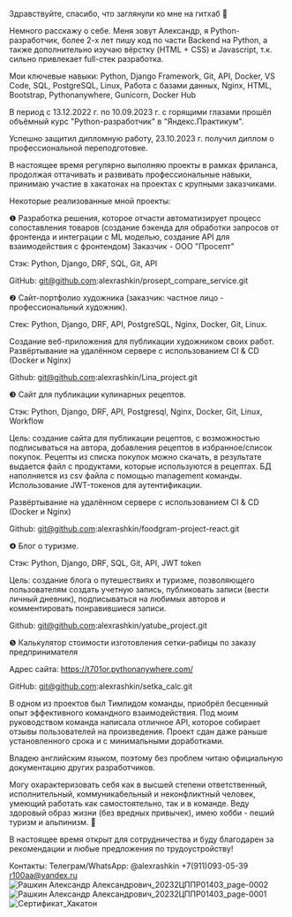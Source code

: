 Здравствуйте, спасибо, что заглянули ко мне на гитхаб &#128587;

Немного расскажу о себе. Меня зовут Александр, я Python-разработчик, более 2-х лет пишу код по части Backend на Python, а также дополнительно изучаю вёрстку (HTML + CSS) и Javascript, т.к. сильно привлекает full-стек разработка.

Мои ключевые навыки: Python, Django Framework, Git, API, Docker, VS Code, SQL, PostgreSQL, Linux, Работа с базами данных, Nginx, HTML, Bootstrap, Pythonanywhere, Gunicorn, Docker Hub

В период с 13.12.2022 г. по 10.09.2023 г. с горящими глазами прошёл объёмный курс "Python-разработчик" в "Яндекс.Практикум".

Успешно защитил дипломную работу, 23.10.2023 г. получил диплом о профессиональной переподготовке.

В настоящее время регулярно выполняю проекты в рамках фриланса, продолжая оттачивать и развивать профессиональные навыки, принимаю участие в хакатонах на проектах с крупными заказчиками.

Некоторые реализованные мной проекты:

&#10102; Разработка решения, которое отчасти автоматизирует процесс сопоставления товаров (создание бэкенда для обработки запросов от фронтенда и интеграции с ML моделью, создание API для взаимодействия с фронтендом) Заказчик - ООО "Просепт"

Стэк: Python, Django, DRF, SQL, Git, API

GitHub: git@github.com:alexrashkin/prosept_compare_service.git

&#10103; Сайт-портфолио художника (заказчик: частное лицо - профессиональный художник).

Стек: Python, Django, DRF, API, PostgreSQL, Nginx, Docker, Git, Linux.

Создание веб-приложения для публикации художником своих работ.
Развёртывание на удалённом сервере с использованием CI & CD (Docker и Nginx)

Github: git@github.com:alexrashkin/Lina_project.git

&#10104; Сайт для публикации кулинарных рецептов.

Стэк: Python, Django, DRF, API, Postgresql, Nginx, Docker, Git, Linux, Workflow

Цель: создание сайта для публикации рецептов, с возможностью подписываться на автора, добавления рецептов в избранное/список покупок. Рецепты из списка покупок можно скачать, в результате выдается файл с продуктами, которые используются в рецептах. БД наполняется из csv файла с помощью management команды. Использование JWT-токенов для аутентификации.

Развёртывание на удалённом сервере с использованием CI & CD (Docker и Nginx)

Github: git@github.com:alexrashkin/foodgram-project-react.git

&#10105; Блог о туризме.

Стэк: Python, Django, DRF, SQL, Git, API, JWT token

Цель: создание блога о путешествиях и туризме, позволяющего пользователям создать учетную запись, публиковать записи (вести личный дневник), подписываться на любимых авторов и комментировать понравившиеся записи.

Github: git@github.com:alexrashkin/yatube_project.git

&#10106; Калькулятор стоимости изготовления сетки-рабицы по заказу предпринимателя
   
Адрес сайта: https://t701or.pythonanywhere.com/

GitHub: git@github.com:alexrashkin/setka_calc.git

В одном из проектов был Тимлидом команды, приобрёл бесценный опыт эффективного командного взаимодействия. Под моим руководством команда написала отличное API, которое собирает отзывы пользователей на произведения. Проект сдан даже раньше установленного срока и с минимальными доработками.

Владею английским языком, поэтому без проблем читаю официальную документацию других разработчиков.

Могу охарактеризовать себя как в высшей степени ответственный, исполнительный, коммуникабельный и неконфликтный человек, умеющий работать как самостоятельно, так и в команде. Веду здоровый образ жизни (без вредных привычек), имею хобби - пеший туризм и альпинизм. &#129495;

В настоящее время открыт для сотрудничества и буду благодарен за рекомендации и любые предложения по трудоустройству!

Контакты:
Телеграм/WhatsApp: @alexrashkin
+7(911)093-05-39
r100aa@yandex.ru
![Рашкин Александр Александрович_20232ЦППР01403_page-0002](https://github.com/alexrashkin/alexrashkin/assets/121449357/ade5f70d-81c4-437f-9270-dbac06349424)
![Рашкин Александр Александрович_20232ЦППР01403_page-0001](https://github.com/alexrashkin/alexrashkin/assets/121449357/2b7bbf7f-d8ef-4120-ad73-5711fb644c50)
![Сертификат_Хакатон](https://github.com/alexrashkin/alexrashkin/assets/121449357/cf9da719-9e00-4bcc-b247-d4454f6d8572)




